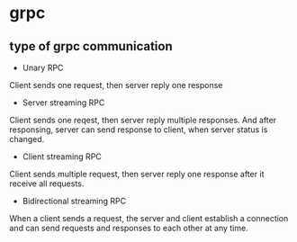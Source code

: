# grpc

## type of grpc communication

* Unary RPC

Client sends one request, then server reply one response

* Server streaming RPC

Client sends one reqest, then server reply multiple responses. And after responsing, server can send response to client, when server status is changed.

* Client streaming RPC

Client sends multiple request, then server reply one response after it receive all requests.

* Bidirectional streaming RPC

When a client sends a request, the server and client establish a connection and can send requests and responses to each other at any time.